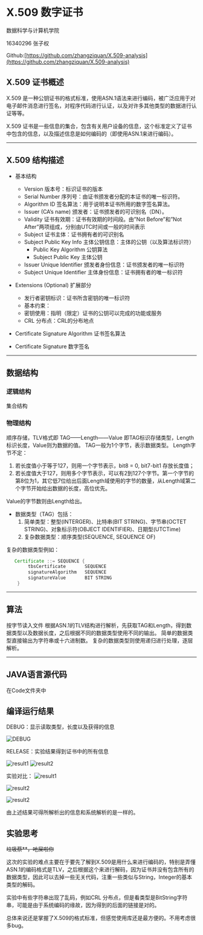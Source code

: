 # X.509 数字证书

数据科学与计算机学院

16340296 张子权

Github:[https://github.com/zhangziquan/X.509-analysis](https://github.com/zhangziquan/X.509-analysis)

## X.509 证书概述

X.509 是一种公钥证书的格式标准，使用ASN.1语法来进行编码，被广泛应用于对电子邮件消息进行签名，对程序代码进行认证，以及对许多其他类型的数据进行认证等等。

X.509 证书是一些信息的集合，包含有关用户设备的信息，这个标准定义了证书中包含的信息，以及描述信息是如何编码的（即使用ASN.1来进行编码）。

---

## X.509 结构描述

* 基本结构
  * Version 版本号：标识证书的版本
  * Serial Number 序列号：由证书颁发者分配的本证书的唯一标识符。
  * Algorithm ID 签名算法：用于说明本证书所用的数字签名算法。
  * Issuer (CA’s name) 颁发者：证书颁发者的可识别名（DN）。
  * Validity 证书有效期：证书有效期的时间段。由”Not Before”和”Not After”两项组成，分别由UTC时间或一般的时间表示
  * Subject 证书主体：证书拥有者的可识别名
  * Subject Public Key Info 主体公钥信息：主体的公钥（以及算法标识符）
    * Public Key Algorithm 公钥算法
    * Subject Public Key 主体公钥
  * Issuer Unique Identifier 颁发者身份信息：证书颁发者的唯一标识符
  * Subject Unique Identifier 主体身份信息：证书拥有者的唯一标识符
* Extensions (Optional) 扩展部分 
  * 发行者密钥标识：证书所含密钥的唯一标识符
  * 基本约束：
  * 密钥使用：指明（限定）证书的公钥可以完成的功能或服务
  * CRL 分布点：CRL的分布地点

* Certificate Signature Algorithm 证书签名算法
* Certificate Signature 数字签名

---

## 数据结构

### 逻辑结构

集合结构

### 物理结构

顺序存储，TLV格式即 TAG——Length——Value
即TAG标识存储类型，Length标识长度，Value则为数据的值。
TAG一般为1个字节，表示数据类型。
Length字节不定：

1. 若长度值小于等于127，则用一个字节表示，bit8 = 0, bit7-bit1 存放长度值；
2. 若长度值大于127，则用多个字节表示，可以有2到127个字节。第一个字节的第8位为1，其它低7位给出后面Length域使用的字节的数量，从Length域第二个字节开始给出数据的长度，高位优先。

Value的字节数则由Length给出。

* 数据类型（TAG）包括：
    1. 简单类型：整型(INTERGER)、比特串(BIT STRING)、字节串(OCTET STRING)、对象标示符(OBJECT IDENTIFIER)、日期型(UTCTime)
    2. 复杂数据类型：顺序类型(SEQUENCE, SEQUENCE OF)

复杂的数据类型例如：

```java
   Certificate ::= SEQUENCE {
        tbsCertificate       SEQUENCE
        signatureAlgorithm   SEQUENCE
        signatureValue       BIT STRING
    }
```

---

## 算法

按字节读入文件
根据ASN.1的TLV结构进行解析，先获取TAG和Length，得到数据类型以及数据长度，之后根据不同的数据类型使用不同的输出。
简单的数据类型直接输出为字符串或十六进制数。
复杂的数据类型则使用递归进行处理，逐层解析。

---

## JAVA语言源代码

在Code文件夹中

## 编译运行结果

DEBUG：显示读取类型，长度以及获得的信息

![DEBUG](/Screenshot/DEBUG.png)

RELEASE：实验结果得到证书中的所有信息

![result1](/Screenshot/result1.png)
![result2](/Screenshot/result2.png)

实验对比：
![result1](/Screenshot/result3.png)

![result2](/Screenshot/result4.png)

![result2](/Screenshot/result5.png)

由上述结果可得所解析出的信息和系统解析的是一样的。

## 实验思考

~~垃圾蔡**，吔屎啦你~~

这次的实验的难点主要在于要先了解到X.509是用什么来进行编码的，特别是弄懂ASN.1的编码格式是TLV，之后根据这个来进行解码，因为证书并没有包含所有的数据类型，因此可以去掉一些无关代码，注重一些类似与String，Integer的基本类型的解码。

实验中有些字符串出现了乱码，例如CRL 分布点，但是看类型是BitString字符串，可能是由于系统编码的缘故，因为得到的后面的链接是对的。

总体来说还是掌握了X.509的格式标准，但感觉使用库还是最方便的。不用考虑很多bug。

